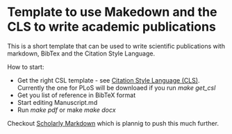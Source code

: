# Template to use Makedown and the CLS to write academic publications

This is a short template that can be used to write scientific
publications with markdown, BibTex and the Citation Style Language.

How to start:

* Get the right CSL template - see [Citation Style Language
  (CLS)](http://citationstyles.org).  Currently the one for PLoS will
  be downloaed if you run *make get_csl*
* Get you list of reference in BibTeX format
* Start editing Manuscript.md
* Run *make pdf* or make *make docx*

Checkout [Scholarly Markdown](http://www.scholmd.org) which is plannig
to push this much further.
